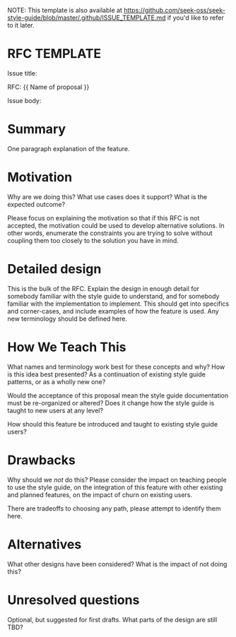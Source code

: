NOTE: This template is also available at https://github.com/seek-oss/seek-style-guide/blob/master/.github/ISSUE_TEMPLATE.md if you'd like to refer to it later.


RFC TEMPLATE
============

Issue title:

RFC: {{ Name of proposal }}


Issue body:

# Summary

One paragraph explanation of the feature.

# Motivation

Why are we doing this? What use cases does it support? What is the expected
outcome?

Please focus on explaining the motivation so that if this RFC is not accepted,
the motivation could be used to develop alternative solutions. In other words,
enumerate the constraints you are trying to solve without coupling them too
closely to the solution you have in mind.

# Detailed design

This is the bulk of the RFC. Explain the design in enough detail for somebody
familiar with the style guide to understand, and for somebody familiar with the
implementation to implement. This should get into specifics and corner-cases,
and include examples of how the feature is used. Any new terminology should be
defined here.

# How We Teach This

What names and terminology work best for these concepts and why? How is this
idea best presented? As a continuation of existing style guide
patterns, or as a wholly new one?

Would the acceptance of this proposal mean the style guide documentation must be
re-organized or altered? Does it change how the style guide is taught to new users
at any level?

How should this feature be introduced and taught to existing style guide users?

# Drawbacks

Why should we *not* do this? Please consider the impact on teaching people to
use the style guide, on the integration of this feature with other existing and planned
features, on the impact of churn on existing users.

There are tradeoffs to choosing any path, please attempt to identify them here.

# Alternatives

What other designs have been considered? What is the impact of not doing this?

# Unresolved questions

Optional, but suggested for first drafts. What parts of the design are still
TBD?
